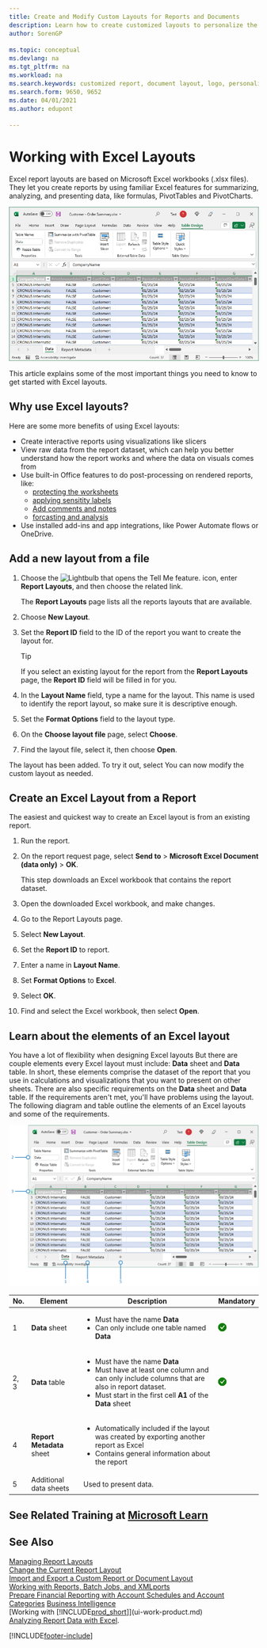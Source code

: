 ```yaml
---
title: Create and Modify Custom Layouts for Reports and Documents
description: Learn how to create customized layouts to personalize the appearance of a report when viewed, printed, or saved.
author: SorenGP

ms.topic: conceptual
ms.devlang: na
ms.tgt_pltfrm: na
ms.workload: na
ms.search.keywords: customized report, document layout, logo, personalize
ms.search.form: 9650, 9652
ms.date: 04/01/2021
ms.author: edupont

---
```

# Working with Excel Layouts

Excel report layouts are based on Microsoft Excel workbooks (.xlsx files). They let you create reports by using familiar Excel features for summarizing, analyzing, and presenting data, like formulas, PivotTables and PivotCharts.

![Shows the an example of an Excel layout.](media/excel-layout.png)

This article explains some of the most important things you need to know to get started with Excel layouts.

## Why use Excel layouts?

Here are some more benefits of using Excel layouts:

- Create interactive reports using visualizations like slicers
- View raw data from the report dataset, which can help you better understand how the report works and where the data on visuals comes from
- Use built-in Office features to do post-processing on rendered reports, like:
  - [protecting the worksheets](https://support.microsoft.com/en-us/office/protect-a-worksheet-3179efdb-1285-4d49-a9c3-f4ca36276de6)
  - [applying sensitity labels](https://support.microsoft.com/en-us/office/apply-sensitivity-labels-to-your-files-and-email-in-office-2f96e7cd-d5a4-403b-8bd7-4cc636bae0f9)
  - [Add comments and notes](https://support.microsoft.com/en-us/office/insert-comments-and-notes-in-excel-65f504d8-160b-4a05-ac30-46fbd5227a52)
  - [forcasting and analysis](https://support.microsoft.com/en-us/office/introduction-to-what-if-analysis-22bffa5f-e891-4acc-bf7a-e4645c446fb4) 
- Use installed add-ins and app integrations, like Power Automate flows or OneDrive.

## Add a new layout from a file

1. Choose the ![Lightbulb that opens the Tell Me feature.](media/ui-search/search_small.png "Tell me what you want to do") icon, enter **Report Layouts**, and then choose the related link.

    The **Report Layouts** page lists all the reports layouts that are available.
2. Choose **New Layout**.
3. Set the **Report ID** field to the ID of the report you want to create the layout for. 

   > [!TIP]
   > If you select an existing layout for the report from the **Report Layouts** page, the **Report ID** field will be filled in for you.

4. In the **Layout Name** field, type a name for the layout. This name is used to identify the report layout, so make sure it is descriptive enough.

5. Set the **Format Options** field to the layout type.
6. On the **Choose layout file** page, select **Choose**.
7. Find the layout file, select it, then choose **Open**.

The layout has been added. To try it out, select You can now modify the custom layout as needed.

## Create an Excel Layout from a Report

The easiest and quickest way to create an Excel layout is from an existing report.

1. Run the report.
2. On the report request page, select **Send to** > **Microsoft Excel Document (data only)** > **OK**.

   This step downloads an Excel workbook that contains the report dataset.
3. Open the downloaded Excel workbook, and make changes.
4. Go to the Report Layouts page.
5. Select **New Layout**.
6. Set the **Report ID** to report.
7. Enter a name in  **Layout Name**.
8. Set **Format Options** to **Excel**.
9. Select **OK**.
10. Find and select the Excel workbook, then select **Open**.

## Learn about the elements of an Excel layout

You have a lot of flexibility when designing Excel layouts But there are couple elements every Excel layout must include: **Data** sheet and **Data** table. In short, these elements comprise the dataset of the report that you use in calculations and visualizations that you want to present on other sheets. There are also specific requirements on the  **Data** sheet and **Data** table. If the requirements aren't met, you'll have problems using the layout. The following diagram and table outline the elements of an Excel layouts and some of the requirements.

![Shows the different elements of an Excel layout.](media/excel-layout-callouts.png)

|No.|Element|Description|Mandatory|
|---|-------|----|---|
|1|**Data** sheet|<ul><li>Must have the name **Data**</li><li>Can only include one table named **Data**</li></ul>|![Is mandatory](media/check.png) | 
|2, 3|**Data** table|<ul><li>Must have the name **Data**</li><li>Must have at least one column and can only include columns that are also in report dataset.</li><li>Must start in the first cell **A1** of the **Data** sheet</li></ul>|![Is mandatory](media/check.png)| 
|4|**Report Metadata** sheet|<ul><li>Automatically included if the layout was created by exporting another report as Excel</li><li>Contains general information about the report</li></ul>|
|5|Additional data sheets|Used to present data.||

<!--

**Data** sheet
  - An Excel layout must contain a sheet named **Data**.
  - The **Data** sheet can only include one table named **Data**.

**Data** table
  - The **Data** sheet must include a table that has the name **Data**.
  - The table must have at least one column and can only include columns that are also in report dataset.
  - The table must start in the first cell A1 of the **Data** sheet.

3. Report Metadata 
-->
## See Related Training at [Microsoft Learn](/learn/modules/change-documents-dynamics-365-business-central/index)

## See Also

[Managing Report Layouts](ui-manage-report-layouts.md)  
[Change the Current Report Layout](ui-how-change-layout-currently-used-report.md)  
[Import and Export a Custom Report or Document Layout](ui-how-import-and-export-report-layout.md)  
[Working with Reports, Batch Jobs, and XMLports](ui-work-report.md)  
[Prepare Financial Reporting with Account Schedules and Account Categories](bi-how-work-account-schedule.md) 
[Business Intelligence](bi.md)  
[Working with [!INCLUDE[prod_short](includes/prod_short.md)]](ui-work-product.md)  
[Analyzing Report Data with Excel](report-analyze-excel.md).


[!INCLUDE[footer-include](includes/footer-banner.md)]